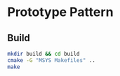 # Prototype Pattern

## Build

```bash
mkdir build && cd build
cmake -G "MSYS Makefiles" ..
make
```
